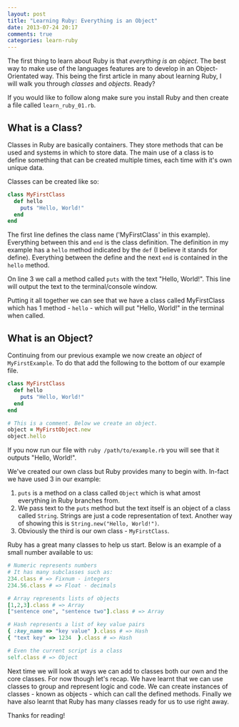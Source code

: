 ```yaml
---
layout: post
title: "Learning Ruby: Everything is an Object"
date: 2013-07-24 20:17
comments: true
categories: learn-ruby
---
```


The first thing to learn about Ruby is that *everything is an object*. The best way to make use of the languages features are to develop in an Object-Orientated way. This being the first article in many about learning Ruby, I will walk you through *classes* and *objects*. Ready?

<!-- more -->

If you would like to follow along make sure you install Ruby and then create a file called `learn_ruby_01.rb`.

## What is a Class?
Classes in Ruby are basically containers. They store methods that can be used and systems in which to store data. The main use of a class is to define something that can be created multiple times, each time with it's own unique data.

Classes can be created like so:

``` ruby example.rb
class MyFirstClass
  def hello
    puts "Hello, World!"
  end
end
```

The first line defines the class name ('MyFirstClass' in this example). Everything between this and `end` is the class definition. The definition in my example has a `hello` method indicated by the `def` (I believe it stands for define). Everything between the define and the next `end` is contained in the `hello` method.

On line 3 we call a method called `puts` with the text "Hello, World!". This line will output the text to the terminal/console window.

Putting it all together we can see that we have a class called MyFirstClass which has 1 method - `hello` - which will put "Hello, World!" in the terminal when called.

## What is an Object?
Continuing from our previous example we now create an *object* of `MyFirstExample`. To do that add the following to the bottom of our example file.

``` ruby example.rb
class MyFirstClass
  def hello
    puts "Hello, World!"
  end
end

# This is a comment. Below we create an object.
object = MyFirstObject.new
object.hello
```

If you now run our file with `ruby /path/to/example.rb` you will see that it outputs "Hello, World!".

We've created our own class but Ruby provides many to begin with. In-fact we have used 3 in our example:

  1. `puts` is a method on a class called `Object` which is what amost everything in Ruby branches from.
  2. We pass text to the `puts` method but the text itself is an object of a class called `String`. Strings are just a code representation of text. Another way of showing this is `String.new("Hello, World!")`.
  3. Obviously the third is our own class - `MyFirstClass`.

Ruby has a great many classes to help us start. Below is an example of a small number available to us:

``` ruby Ruby Core Classes
# Numeric represents numbers
# It has many subclasses such as:
234.class # => Fixnum - integers
234.56.class # => Float - decimals

# Array represents lists of objects
[1,2,3].class # => Array
["sentence one", "sentence two"].class # => Array

# Hash represents a list of key value pairs
{ :key_name => "key value" }.class # => Hash
{ "text key" => 1234  }.class # => Hash

# Even the current script is a class
self.class # => Object
```

Next time we will look at ways we can add to classes both our own and the core classes. For now though let's recap. We have learnt that we can use classes to group and represent logic and code. We can create instances of classes - known as objects - which can call the defined methods. Finally we have also learnt that Ruby has many classes ready for us to use right away.

Thanks for reading!
